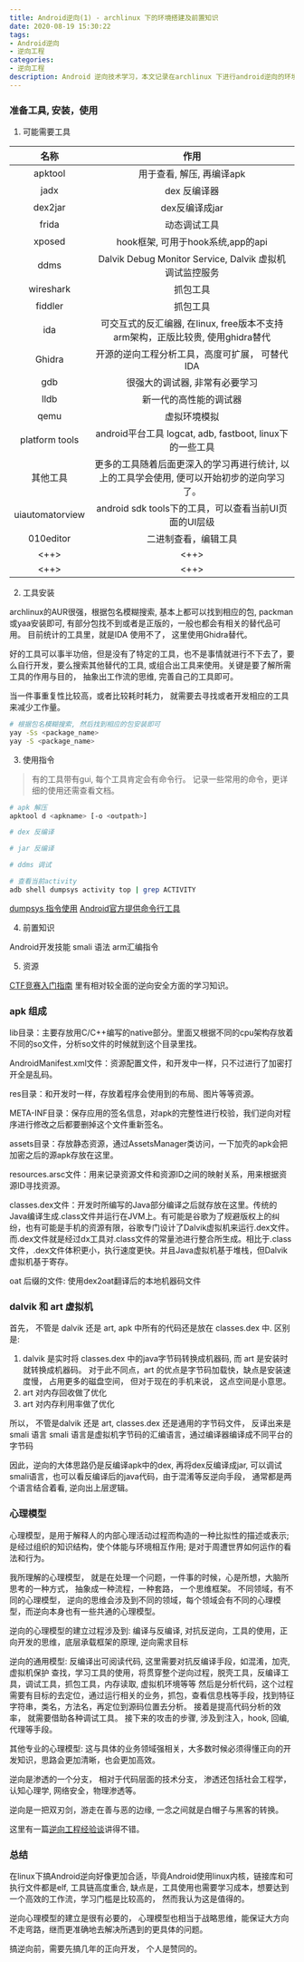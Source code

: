 ```yaml
---
title: Android逆向(1) - archlinux 下的环境搭建及前置知识
date: 2020-08-19 15:30:22
tags:
- Android逆向
- 逆向工程
categories:
- 逆向工程
description: Android 逆向技术学习，本文记录在archlinux 下进行android逆向的环境搭建过程, 及需要提前了解的一些概念知识，便于后续的心理模型构建。
---
```


### 准备工具, 安装，使用

1. 可能需要工具

| 名称 | 作用 | 
|:--:|:--:|
| apktool | 用于查看, 解压, 再编译apk |
| jadx | dex 反编译器 |
| dex2jar | dex反编译成jar |
| frida | 动态调试工具 |
| xposed | hook框架, 可用于hook系统,app的api |
| ddms | Dalvik Debug Monitor Service, Dalvik 虚拟机调试监控服务 |
| wireshark | 抓包工具 |
| fiddler | 抓包工具 |
| ida | 可交互式的反汇编器, 在linux, free版本不支持arm架构，正版比较贵, 使用ghidra替代 |
| Ghidra | 开源的逆向工程分析工具，高度可扩展， 可替代IDA |
| gdb | 很强大的调试器, 非常有必要学习 |
| lldb | 新一代的高性能的调试器 |
| qemu | 虚拟环境模拟 |
| platform tools | android平台工具 logcat, adb, fastboot, linux下的一些工具 |
| 其他工具 | 更多的工具随着后面更深入的学习再进行统计, 以上的工具学会使用, 便可以开始初步的逆向学习了。 |
| uiautomatorview | android sdk tools下的工具，可以查看当前UI页面的UI层级 |
| 010editor | 二进制查看，编辑工具|
| <++> | <++> |
| <++> | <++> |

2. 工具安装

archlinux的AUR很强，根据包名模糊搜索, 基本上都可以找到相应的包, packman或yaa安装即可, 有部分包找不到或者是正版的，一般也都会有相关的替代品可用。 目前统计的工具里，就是IDA 使用不了， 这里使用Ghidra替代。

好的工具可以事半功倍，但是没有了特定的工具，也不是事情就进行不下去了，要么自行开发，要么搜索其他替代的工具, 或组合出工具来使用。关键是要了解所需工具的作用与目的， 抽象出工作流的思维, 完善自己的工具即可。

当一件事重复性比较高，或者比较耗时耗力， 就需要去寻找或者开发相应的工具来减少工作量。

```sh
# 根据包名模糊搜索, 然后找到相应的包安装即可
yay -Ss <package_name>
yay -S <package_name>
```

3. 使用指令

> 有的工具带有gui, 每个工具肯定会有命令行。 记录一些常用的命令，更详细的使用还需查看文档。

```sh
# apk 解压
apktool d <apkname> [-o <outpath>]

# dex 反编译

# jar 反编译

# ddms 调试

# 查看当前activity
adb shell dumpsys activity top | grep ACTIVITY

```
[dumpsys 指令使用](http://gityuan.com/2016/05/14/dumpsys-command/)
[Android官方提供命令行工具](https://developer.android.com/studio/command-line?hl=zh-cn)

4. 前置知识

Android开发技能
smali 语法
arm汇编指令

5. 资源

[CTF竞赛入门指南](https://www.bookstack.cn/read/CTF-All-In-One/doc-1.7_android_basic.md) 里有相对较全面的逆向安全方面的学习知识。

### apk 组成

lib目录：主要存放用C/C++编写的native部分。里面又根据不同的cpu架构存放着不同的so文件，分析so文件的时候就到这个目录里找。

AndroidManifest.xml文件：资源配置文件，和开发中一样，只不过进行了加密打开全是乱码。

res目录：和开发时一样，存放着程序会使用到的布局、图片等等资源。

META-INF目录：保存应用的签名信息，对apk的完整性进行校验，我们逆向对程序进行修改之后都要删掉这个文件重新签名。

assets目录：存放静态资源，通过AssetsManager类访问，一下加壳的apk会把加密之后的源apk存放在这里。

resources.arsc文件：用来记录资源文件和资源ID之间的映射关系，用来根据资源ID寻找资源。

classes.dex文件：开发时所编写的Java部分编译之后就存放在这里。传统的Java编译生成.class文件并运行在JVM上。有可能是谷歌为了规避版权上的纠纷，也有可能是手机的资源有限，谷歌专门设计了Dalvik虚拟机来运行.dex文件。而.dex文件就是经过dx工具对.class文件的常量池进行整合所生成。相比于.class文件，.dex文件体积更小，执行速度更快。并且Java虚拟机基于堆栈，但Dalvik虚拟机基于寄存。

oat 后缀的文件: 使用dex2oat翻译后的本地机器码文件

### dalvik 和 art 虚拟机

首先， 不管是 dalvik 还是 art, apk 中所有的代码还是放在 classes.dex 中. 
区别是:
1. dalvik 是实时将 classes.dex 中的java字节码转换成机器码, 而 art 是安装时就转换成机器码。 
	对于此不同点，art 的优点是字节码加载快，缺点是安装速度慢， 占用更多的磁盘空间， 但对于现在的手机来说， 这点空间是小意思。
2. art 对内存回收做了优化
3. art 对内存利用率做了优化

所以， 不管是dalvik 还是 art, classes.dex 还是通用的字节码文件， 反译出来是 smali 语言
smali 语言是虚拟机字节码的汇编语言，通过编译器编译成不同平台的字节码

因此，逆向的大体思路仍是反编译apk中的dex, 再将dex反编译成jar, 可以调试smali语言，也可以看反编译后的java代码，由于混淆等反逆向手段， 通常都是两个语言结合着看, 逆向出上层逻辑。

### 心理模型

心理模型，是用于解释人的内部心理活动过程而构造的一种比拟性的描述或表示; 是经过组织的知识结构，使个体能与环境相互作用; 是对于周遭世界如何运作的看法和行为。 

我所理解的心理模型， 就是在处理一个问题，一件事的时候，心是所想，大脑所思考的一种方式， 抽象成一种流程，一种套路， 一个思维框架。
不同领域，有不同的心理模型， 逆向的思维会涉及到不同的领域，每个领域会有不同的心理模型，而逆向本身也有一些共通的心理模型。

逆向的心理模型的建立过程涉及到: 编译与反编译, 对抗反逆向，工具的使用，正向开发的思维，底层承载框架的原理, 逆向需求目标

逆向的通用模型:
	反编译出可阅读代码, 这里需要对抗反编译手段，如混淆，加壳, 虚拟机保护
	查找，学习工具的使用，将贯穿整个逆向过程，脱壳工具，反编译工具，调试工具，抓包工具，内存读取, 虚拟机环境等等
	然后是分析代码，这个过程需要有目标的去定位，通过运行相关的业务，抓包，查看信息栈等手段，找到特征字符串，类名，方法名，再定位到源码位置去分析。
	接着是提高代码分析的效率， 就需要借助各种调试工具。
	接下来的攻击的步骤, 涉及到注入，hook, 回编, 代理等手段。

其他专业的心理模型:
	这与具体的业务领域强相关，大多数时候必须得懂正向的开发知识，思路会更加清晰，也会更加高效。
	
逆向是渗透的一个分支， 相对于代码层面的技术分支， 渗透还包括社会工程学， 认知心理学, 网络安全，物理渗透等。

逆向是一把双刃剑，游走在善与恶的边缘, 一念之间就是白帽子与黑客的转换。

这里有一篇[逆向工程经验谈](https://zhuanlan.zhihu.com/p/142298179)讲得不错。

### 总结

在linux下搞Android逆向好像更加合适，毕竟Android使用linux内核，链接库和可执行文件都是elf, 工具链高度重合, 缺点是，工具使用也需要学习成本，想要达到一个高效的工作流，学习门槛是比较高的， 然而我认为这是值得的。

逆向心理模型的建立是很有必要的， 心理模型也相当于战略思维，能保证大方向不走弯路，继而更准确地去解决所遇到的更具体的问题。

搞逆向前，需要先搞几年的正向开发， 个人是赞同的。
